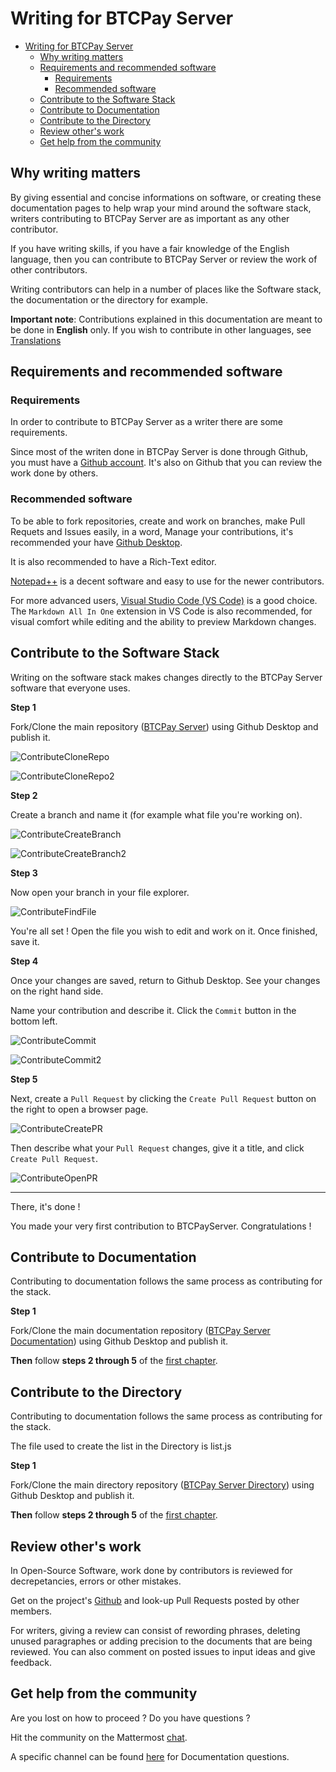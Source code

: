 # Writing for BTCPay Server

- [Writing for BTCPay Server](#writing-for-btcpay-server)
  - [Why writing matters](#why-writing-matters)
  - [Requirements and recommended software](#requirements-and-recommended-software)
    - [Requirements](#requirements)
    - [Recommended software](#recommended-software)
  - [Contribute to the Software Stack](#contribute-to-the-software-stack)
  - [Contribute to Documentation](#contribute-to-documentation)
  - [Contribute to the Directory](#contribute-to-the-directory)
  - [Review other's work](#review-others-work)
  - [Get help from the community](#get-help-from-the-community)


## Why writing matters

By giving essential and concise informations on software, or creating these documentation pages to help wrap your mind around the software stack, writers contributing to BTCPay Server are as important as any other contributor.

If you have writing skills, if you have a fair knowledge of the English language, then you can contribute to BTCPay Server or review the work of other contributors.

Writing contributors can help in a number of places like the Software stack, the documentation or the directory for example.


**Important note**: Contributions explained in this documentation are meant to be done in **English** only. If you wish to contribute in other languages, see [Translations](./ContributeTranslate.md/)

## Requirements and recommended software

### Requirements

In order to contribute to BTCPay Server as a writer there are some requirements.

Since most of the writen done in BTCPay Server is done through Github, you must have a [Github account](https://github.com/).
It's also on Github that you can review the work done by others.

### Recommended software

To be able to fork repositories, create and work on branches, make Pull Requets and Issues easily, in a word, Manage your contributions, it's recommended your have [Github Desktop](https://desktop.github.com/).

It is also recommended to have a Rich-Text editor.

[Notepad++](https://notepad-plus-plus.org/downloads/) is a decent software and easy to use for the newer contributors.

For more advanced users, [Visual Studio Code (VS Code)](https://visualstudio.microsoft.com/) is a good choice.
The `Markdown All In One` extension in VS Code is also recommended, for visual comfort while editing and the ability to preview Markdown changes.

## Contribute to the Software Stack

Writing on the software stack makes changes directly to the BTCPay Server software that everyone uses.


**Step 1**

Fork/Clone the main repository ([BTCPay Server](https://github.com/btcpayserver/btcpayserver/)) using Github Desktop and publish it.

![ContributeCloneRepo](../img/Contribute/ContributeCloneRepo.jpg)

![ContributeCloneRepo2](../img/Contribute/ContributeCloneRepo2.jpg)

**Step 2**

Create a branch and name it (for example what file you're working on).

![ContributeCreateBranch](../img/Contribute/ContributeCreateBranch.jpg)

![ContributeCreateBranch2](../img/Contribute/ContributeCreateBranch2.jpg)

**Step 3**

Now open your branch in your file explorer.

![ContributeFindFile](../img/Contribute/ContributeFindFile.jpg)

You're all set ! 
Open the file you wish to edit and work on it.
Once finished, save it.

**Step 4**

Once your changes are saved, return to Github Desktop.
See your changes on the right hand side.

Name your contribution and describe it.
Click the `Commit` button in the bottom left.

![ContributeCommit](../img/Contribute/ContributeCommit.jpg)

![ContributeCommit2](../img/Contribute/ContributeCommit2.jpg)

**Step 5**

Next, create a `Pull Request` by clicking the `Create Pull Request` button on the right to open a browser page.

![ContributeCreatePR](../img/Contribute/ContributeCreatePR.jpg)

Then describe what your `Pull Request` changes, give it a title, and click `Create Pull Request`.

![ContributeOpenPR](../img/Contribute/ContributeOpenPR.jpg)

----

There, it's done ! 

You made your very first contribution to BTCPayServer. Congratulations ! 

## Contribute to Documentation

Contributing to documentation follows the same process as contributing for the stack.

**Step 1**

Fork/Clone the main documentation repository ([BTCPay Server Documentation](https://github.com/btcpayserver/btcpayserver-doc)) using Github Desktop and publish it.

**Then** follow **steps 2 through 5** of the [first chapter](#contribute-to-the-software-stack).

## Contribute to the Directory

Contributing to documentation follows the same process as contributing for the stack.

The file used to create the list in the Directory is list.js

**Step 1**

Fork/Clone the main directory repository ([BTCPay Server Directory](https://github.com/btcpayserver/directory.btcpayserver.org)) using Github Desktop and publish it.

**Then** follow **steps 2 through 5** of the [first chapter](#contribute-to-the-software-stack).

## Review other's work

In Open-Source Software, work done by contributors is reviewed for decrepetancies, errors or other mistakes.

Get on the project's [Github](https://github.com/btcpayserver) and look-up Pull Requests posted by other members. 

For writers, giving a review can consist of rewording phrases, deleting unused paragraphes or adding precision to the documents that are being reviewed.
You can also comment on posted issues to input ideas and give feedback.

## Get help from the community

Are you lost on how to proceed ? Do you have questions ?

Hit the community on the Mattermost [chat](https://chat.btcpayserver.org/).

A specific channel can be found [here](https://chat.btcpayserver.org/btcpayserver/channels/documentation) for Documentation questions.
